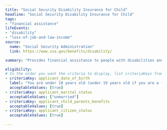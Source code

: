 ```yaml
---
title: "Social Security Disability Insurance for Child"
headline: "Social Security Disability Insurance for Child"
tags: 
- "financial assistance"
lifeEvents: 
- "disability"
- "loss-of-job-and-low-income"
source:
  name: "Social Security Administration"
  link: https://www.ssa.gov/benefits/disability/

summary: "Provides financial assistance to people with disabilities and their family members."

eligibility:
# In the order you want the criteria to display, list criteriaKeys from the csv here, each followed by a comma-separated list of which values indicate eligibility for that criteria. Wrap individual values in quotes if they have inner commas.
- criteriaKey: applicant_date_of_birth
  label: "You are under 18 years old (under 19 years old if you are a full-time student in an elementary or secondary school)."
  acceptableValues: [true]
- criteriaKey: applicant_marital_status
  acceptableValues: ["unmarried"]
- criteriaKey: applicant_child_parents_benefits
  acceptableValues: [true]
- criteriaKey: applicant_citizen_status
  acceptableValues: [true]
  
---
```

